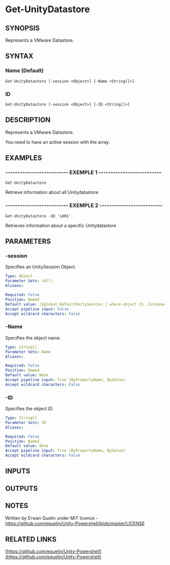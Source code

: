 # Get-UnityDatastore

## SYNOPSIS
Represents a VMware Datastore.

## SYNTAX

### Name (Default)
```
Get-UnityDatastore [-session <Object>] [-Name <String[]>]
```

### ID
```
Get-UnityDatastore [-session <Object>] [-ID <String[]>]
```

## DESCRIPTION
Represents a VMware Datastore.
 
You need to have an active session with the array.

## EXAMPLES

### -------------------------- EXEMPLE 1 --------------------------
```
Get-UnityDatastore
```

Retrieve information about all Unitydatastore

### -------------------------- EXEMPLE 2 --------------------------
```
Get-UnityDatastore -ID 'id01'
```

Retrieves information about a specific Unitydatastore

## PARAMETERS

### -session
Specifies an UnitySession Object.

```yaml
Type: Object
Parameter Sets: (All)
Aliases: 

Required: False
Position: Named
Default value: ($global:DefaultUnitySession | where-object {$_.IsConnected -eq $true})
Accept pipeline input: False
Accept wildcard characters: False
```

### -Name
Specifies the object name.

```yaml
Type: String[]
Parameter Sets: Name
Aliases: 

Required: False
Position: Named
Default value: None
Accept pipeline input: True (ByPropertyName, ByValue)
Accept wildcard characters: False
```

### -ID
Specifies the object ID.

```yaml
Type: String[]
Parameter Sets: ID
Aliases: 

Required: False
Position: Named
Default value: None
Accept pipeline input: True (ByPropertyName, ByValue)
Accept wildcard characters: False
```

## INPUTS

## OUTPUTS

## NOTES
Written by Erwan Quelin under MIT licence - https://github.com/equelin/Unity-Powershell/blob/master/LICENSE

## RELATED LINKS

[https://github.com/equelin/Unity-Powershell](https://github.com/equelin/Unity-Powershell)

